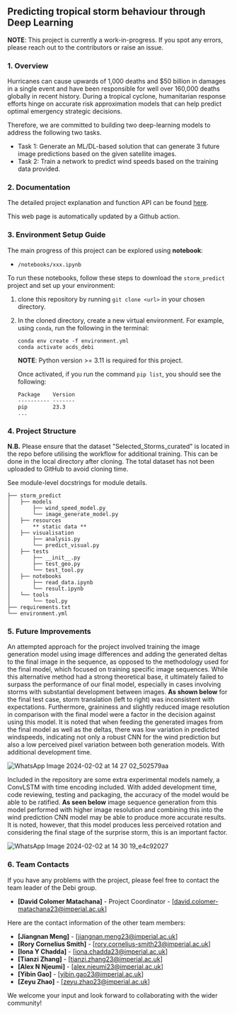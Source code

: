 ## Predicting tropical storm behaviour through Deep Learning

**NOTE**: This project is currently a work-in-progress. If you spot any errors, please reach out to the contributors or raise an issue.

### 1. Overview

Hurricanes can cause upwards of 1,000 deaths and $50 billion in damages in a single event and have been responsible for well over 160,000 deaths globally in recent history. During a tropical cyclone, humanitarian response efforts hinge on accurate risk approximation models that can help predict optimal emergency strategic decisions.

Therefore, we are committed to building two deep-learning models to address the following two tasks.

- Task 1: Generate an ML/DL-based solution that can generate 3 future image predictions based on the given satellite images.
- Task 2: Train a network to predict wind speeds based on the training data provided.

### 2. Documentation

The detailed project explanation and function API can be found [here](https://ese-msc-2023.github.io/acds-the-day-after-tomorrow-debi/).

This web page is automatically updated by a Github action.

### 3. Environment Setup Guide

The main progress of this project can be explored using **notebook**:
- `/notebooks/xxx.ipynb`

To run these notebooks, follow these steps to download the `storm_predict` project and set up your environment:

1. clone this repository by running `git clone <url>` in your chosen directory.
2. In the cloned directory, create a new virtual environment. For example, using `conda`, run the following in the terminal:
    ```
    conda env create -f environment.yml
    conda activate acds_debi
    ```

    **NOTE**: Python version >= 3.11 is required for this project.

    Once activated, if you run the command `pip list`, you should see the following:

    ```
    Package    Version
    ---------- -------
    pip        23.3
    ...
    ```

### 4. Project Structure

**N.B.** Please ensure that the dataset "Selected_Storms_curated" is located in the repo before utilising the workflow for additional training. This can be done in the local directory after cloning. The total dataset has not been uploaded to GitHub to avoid cloning time.

See module-level docstrings for module details.


```
├── storm_predict
│   ├── models
│       ├── wind_speed_model.py
│       └── image_generate_model.py
│   ├── resources
│       ** static data **
│   ├── visualisation
│       ├── analysis.py
│       └── predict_visual.py
│   ├── tests
│       ├── __init__.py
│       ├── test_geo.py
│       └── test_tool.py
│   ├── notebooks
│       ├── read_data.ipynb
│       └── result.ipynb
│   └── tools    
│       └── tool.py
├── requirements.txt
└── environment.yml
```

### 5. Future Improvements

An attempted approach for the project involved training the image generation model using image differences and adding the generated deltas to the final image in the sequence, as opposed to the methodology used for the final model, which focused on training specific image sequences. While this alternative method had a strong theoretical base, it ultimately failed to surpass the performance of our final model, especially in cases involving storms with substantial development between images. **As shown below** for the final test case, storm translation (left to right) was inconsistent with expectations. Furthermore, graininess and slightly reduced image resolution in comparison with the final model were a factor in the decision against using this model. It is noted that when feeding the generated images from the final model as well as the deltas, there was low variation in predicted windspeeds, indicating not only a robust CNN for the wind prediction but also a low perceived pixel variation between both generation models. With additional development time.

![WhatsApp Image 2024-02-02 at 14 27 02_502579aa](https://github.com/ese-msc-2023/acds-the-day-after-tomorrow-debi/assets/142494937/b6c11dd2-4693-455d-a597-c92ce73ad5ff)


Included in the repository are some extra experimental models namely, a ConvLSTM with time encoding included. With added development time, code reviewing, testing and packaging, the accuracy of the model would be able to be ratified. **As seen below** image sequence generation from this model performed with higher image resolution and combining this into the wind prediction CNN model may be able to produce more accurate results. It is noted, however, that this model produces less perceived rotation and considering the final stage of the surprise storm, this is an important factor.

![WhatsApp Image 2024-02-02 at 14 30 19_e4c92027](https://github.com/ese-msc-2023/acds-the-day-after-tomorrow-debi/assets/142494937/745f7eee-81dd-44ce-894b-28804db147ab)


### 6. Team Contacts

If you have any problems with the project, please feel free to contact the team leader of the Debi group.
- **[David Colomer Matachana]** - Project Coordinator - [david.colomer-matachana23@imperial.ac.uk]

Here are the contact information of the other team members:
- **[Jiangnan Meng]** - [jiangnan.meng23@imperial.ac.uk]
- **[Rory Cornelius Smith]** - [rory.cornelius-smith23@imperial.ac.uk]
- **[Iona Y Chadda]** - [iona.chadda23@imperial.ac.uk]
- **[Tianzi Zhang]** - [tianzi.zhang23@imperial.ac.uk]
- **[Alex N Njeumi]**  - [alex.njeumi23@imperial.ac.uk]
- **[Yibin Gao]** - [yibin.gao23@imperial.ac.uk]
- **[Zeyu Zhao]** - [zeyu.zhao23@imperial.ac.uk]

We welcome your input and look forward to collaborating with the wider community!
